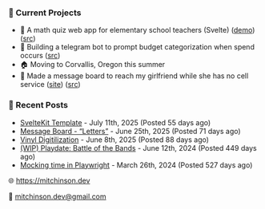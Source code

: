 ### 📌 Current Projects
- 📝 A math quiz web app for elementary school teachers (Svelte) ([demo](https://quiz-staging.mitchinson.dev/)) ([src](https://github.com/bmitchinson/budget-entry))
- 💸 Building a telegram bot to prompt budget categorization when spend occurs ([src](https://github.com/bmitchinson/sms-accountant))
- 🏠 Moving to Corvallis, Oregon this summer
- 💌 Made a message board to reach my girlfriend while she has no cell service ([site](https://letters.mitchinson.dev/)) ([src](https://github.com/bmitchinson/letters))

### 📝 Recent Posts

- [SvelteKit Template](https://blog.mitchinson.dev/sveltekit-template) - July 11th, 2025 (Posted 55 days ago)
- [Message Board - “Letters”](https://blog.mitchinson.dev/letters) - June 25th, 2025 (Posted 71 days ago)
- [Vinyl Digitilization](https://blog.mitchinson.dev/vinyl) - June 8th, 2025 (Posted 88 days ago)
- [(WIP) Playdate: Battle of the Bands](https://blog.mitchinson.dev/playdate-dev-one) - June 12th, 2024 (Posted 449 days ago)
- [Mocking time in Playwright](https://blog.mitchinson.dev/playwright-mock-time) - March 26th, 2024 (Posted 527 days ago)

🌐 https://mitchinson.dev

💌 mitchinson.dev@gmail.com